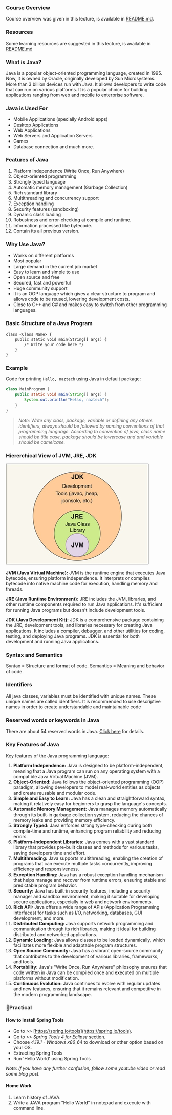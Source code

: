 ### Course Overview

Course overview was given in this lecture, is available in [README.md](../../README.md#course-overview).

### Resources

Some learning resources are suggested in this lecture, is available in [README.md](../../README.md#resources)

### What is Java?

Java is a popular object-oriented programming language, created in 1995. Now, it is owned by Oracle, originally developed by Sun Microsystems. More than 3 billion devices run with Java. It allows developers to write code that can run on various platforms. It is a popular choice for building applications ranging from web and mobile to enterprise software.

### Java is Used For

- Mobile Applications (specially Android apps)
- Desktop Applications
- Web Applications
- Web Servers and Application Servers
- Games
- Database connection and much more.

### Features of Java

1. Platform independence (Write Once, Run Anywhere)
2. Object-oriented programming
3. Strongly typed language
4. Automatic memory management (Garbage Collection)
5. Rich standard library
6. Multithreading and concurrency support
7. Exception handling
8. Security features (sandboxing)
9. Dynamic class loading
10. Robustness and error-checking at compile and runtime.
11. Information processed like bytecode.
12. Contain its all previous version.

### Why Use Java?

- Works on different platforms
- Most popular
- Large demand in the current job market
- Easy to learn and simple to use
- Open source and free
- Secured, fast and powerful
- Huge community support
- It is an OOP language which gives a clear structure to program and allows code to be reused, lowering development costs.
- Close to C++ and C# and makes easy to switch from other programming languages.

### Basic Structure of a Java Program

```
class <Class Name> {
    public static void main(String[] args) {
        /* Write your code here */
    }
}
```

### Example

Code for printing `Hello, naztech` using Java in default package:

```java
class MainProgram {
    public static void main(String[] args) {
        System.out.println("Hello, naztech");
    }
}
```

> _Note: Write any class, package, variable or defining any others identifiers, always should be followed by naming conventions of that programming language. According to convention of java, class name should be title case, package should be lowercase and and variable should be camelcase._

### Hiererchical View of JVM, JRE, JDK

![Hiererchical View of JVM, JRE, JDK ](diagram.jpg "Syntax")

**JVM (Java Virtual Machine):** JVM is the runtime engine that executes Java bytecode, ensuring platform independence. It interprets or compiles bytecode into native machine code for execution, handling memory and threads.

**JRE (Java Runtime Environment):** JRE includes the JVM, libraries, and other runtime components required to run Java applications. It's sufficient for running Java programs but doesn't include development tools.

**JDK (Java Development Kit):** JDK is a comprehensive package containing the JRE, development tools, and libraries necessary for creating Java applications. It includes a compiler, debugger, and other utilities for coding, testing, and deploying Java programs. JDK is essential for both development and running Java applications.

### Syntax and Semantics

Syntax = Structure and format of code.
Semantics = Meaning and behavior of code.

### Identifiers

All java classes, variables must be identified with unique names. These unique names are called identifiers. It is recommended to use descriptive names in order to create understandable and maintainable code

### Reserved words or keywords in Java

There are about 54 reserved words in Java. [Click here](https://www.w3schools.com/java/java_ref_keywords.asp) for details.

### Key Features of Java

Key features of the Java programming language:

1. **Platform Independence:** Java is designed to be platform-independent, meaning that a Java program can run on any operating system with a compatible Java Virtual Machine (JVM).
2. **Object-Oriented:** Java follows the object-oriented programming (OOP) paradigm, allowing developers to model real-world entities as objects and create reusable and modular code.
3. **Simple and Easy to Learn:** Java has a clean and straightforward syntax, making it relatively easy for beginners to grasp the language's concepts.
4. **Automatic Memory Management:** Java manages memory automatically through its built-in garbage collection system, reducing the chances of memory leaks and providing memory efficiency.
5. **Strongly Typed:** Java enforces strong type-checking during both compile-time and runtime, enhancing program reliability and reducing errors.
6. **Platform-Independent Libraries:** Java comes with a vast standard library that provides pre-built classes and methods for various tasks, saving developers time and effort.
7. **Multithreading:** Java supports multithreading, enabling the creation of programs that can execute multiple tasks concurrently, improving efficiency and responsiveness.
8. **Exception Handling:** Java has a robust exception handling mechanism that helps manage and recover from runtime errors, ensuring stable and predictable program behavior.
9. **Security:** Java has built-in security features, including a security manager and sandbox environment, making it suitable for developing secure applications, especially in web and network environments.
10. **Rich API:** Java offers a wide range of APIs (Application Programming Interfaces) for tasks such as I/O, networking, databases, GUI development, and more.
11. **Distributed Computing:** Java supports network programming and communication through its rich libraries, making it ideal for building distributed and networked applications.
12. **Dynamic Loading:** Java allows classes to be loaded dynamically, which facilitates more flexible and adaptable program structures.
13. **Open Source Community:** Java has a vibrant open-source community that contributes to the development of various libraries, frameworks, and tools.
14. **Portability:** Java's "Write Once, Run Anywhere" philosophy ensures that code written in Java can be compiled once and executed on multiple platforms without modification.
15. **Continuous Evolution:** Java continues to evolve with regular updates and new features, ensuring that it remains relevant and competitive in the modern programming landscape.

### 📝Practical

#### How to Install Spring Tools

- Go to >> [https://spring.io/tools](https://spring.io/tools).
- Go to >> _Spring Tools 4 for Eclipse_ section.
- Choose _4.19.1 - Windows x86_64_ to download or other option based on your OS.
- Extracting Spring Tools
- Run 'Hello World' using Spring Tools

_Note: If you have any further confusion, follow some youtube video or read some blog post._

#### Home Work

1. Learn history of JAVA.
2. Write a JAVA program "Hello World" in notepad and execute with command line.
